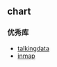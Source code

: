## chart

### 优秀库
- [talkingdata](https://www.talkingdata.com/)
- [inmap](http://inmap.talkingdata.com/#/docs/guide/introduce)